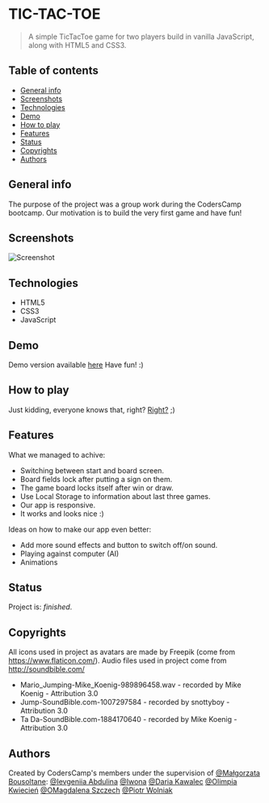 # TIC-TAC-TOE
> A simple TicTacToe game for two players build in vanilla JavaScript, along with HTML5 and CSS3.

## Table of contents
* [General info](#general-info)
* [Screenshots](#screenshots)
* [Technologies](#technologies)
* [Demo](#demo)
* [How to play](#how-to-play)
* [Features](#features)
* [Status](#status)
* [Copyrights](#copyrights)
* [Authors](#authors)

## General info
The purpose of the project was a group work during the CodersCamp bootcamp. Our motivation is to build the very first game and have fun!

## Screenshots
![Screenshot](./img/screenshot.png)

## Technologies
* HTML5
* CSS3
* JavaScript

## Demo
Demo version available [here](https://dariaka.github.io/OXGame/)
Have fun! :)

## How to play
Just kidding, everyone knows that, right? [Right?](https://www.youtube.com/watch?v=ub6FIPpojoI) ;)

## Features
What we managed to achive:
* Switching between start and board screen.
* Board fields lock after putting a sign on them.
* The game board locks itself after win or draw.
* Use Local Storage to information about last three games.
* Our app is responsive.
* It works and looks nice :)

Ideas on how to make our app even better:
* Add more sound effects and button to switch off/on sound.
* Playing against computer (AI)
* Animations

## Status
Project is: _finished_.

## Copyrights
All icons used in project as avatars are made by Freepik (come from https://www.flaticon.com/).
Audio files used in project come from http://soundbible.com/
* Mario_Jumping-Mike_Koenig-989896458.wav - recorded by Mike Koenig -  Attribution 3.0
* Jump-SoundBible.com-1007297584 - recorded by snottyboy -  Attribution 3.0
* Ta Da-SoundBible.com-1884170640 - recorded by Mike Koenig -  Attribution 3.0

## Authors
Created by CodersCamp's members under the supervision of [@Małgorzata Bousoltane](https://github.com/MalgoskaBou):
[@Ievgeniia Abdulina](https://github.com/IevgeniiaAbdulina)
[@Iwona](https://github.com/Crazysh8)
[@Daria Kawalec](https://github.com/dariaka)
[@Olimpia Kwiecień](https://github.com/kvviecien)
[@OMagdalena Szczech](https://github.com/magdalenaszczech)
[@Piotr Wolniak](https://github.com/PiotrWolniak)
